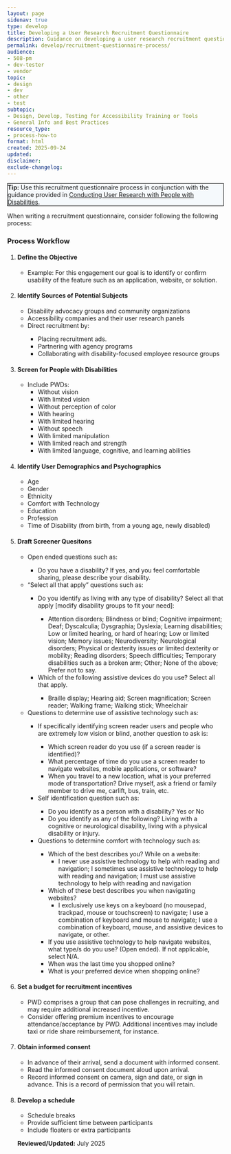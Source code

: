 ```yaml
---
layout: page
sidenav: true
type: develop
title: Developing a User Research Recruitment Questionnaire 
description: Guidance on developing a user research recruitment questionnaire to ensure inclusive participation and accessibility in ICT testing.
permalink: develop/recruitment-questionnaire-process/
audience: 
- 508-pm
- dev-tester
- vendor
topic: 
- design
- dev
- other
- test
subtopic: 
- Design, Develop, Testing for Accessibility Training or Tools
- General Info and Best Practices
resource_type: 
- process-how-to
format: html
created: 2025-09-24
updated: 
disclaimer: 
exclude-changelog: 
---
```

<div class="grid-col-12 border-base radius-lg padding-1" style="border: 1px solid black; background-color: #f5f9fc;">
    <strong>Tip:</strong> Use this recruitment questionnaire process in conjunction with the guidance provided in  <a href="{{site.baseurl}}/develop/usability-testing-with-people-with-disabilities/">Conducting User Research with People with Disabilities</a>.
</div>

When writing a recruitment questionnaire, consider following the following process: 

### Process Workflow

<ol class="usa-process-list">
  <li class="usa-process-list__item">
    <h4 class="usa-process-list__heading">Define the Objective</h4>
    <div class="margin-top-05">
      <ul>
        <li>Example: For this engagement our goal is to identify or confirm usability of the feature such as an application, website, or solution. </li>
                         </ul>
            </li>
    </div>

  <li class="usa-process-list__item">
    <h4 class="usa-process-list__heading">Identify Sources of Potential Subjects</h4>
    <div class="margin-top-05">
      <ul>
        <li>Disability advocacy groups and community organizations
</li>
        <li>Accessibility companies and their user research panels
</li>
      <li> Direct recruitment by:</li> 
      <ul>
         <li>Placing recruitment ads.</li>
            <li>Partnering with agency programs</li>
            <li>Collaborating with disability-focused employee resource groups</li>
              </ul>
            </li>
          </ul>
    </div>
  </li>

  <li class="usa-process-list__item">
    <h4 class="usa-process-list__heading">Screen for People with Disabilities</h4>
    <div class="margin-top-05">
      <ul>
        <li>Include PWDs:
          <ul>
            <li>Without vision</li>
            <li>With limited vision</li>
            <li>Without perception of color</li>
            <li>With hearing</li>    
            <li>With limited hearing</li>
            <li>Without speech</li>
            <li>With limited manipulation</li>
            <li>With limited reach and strength</li>
            <li>With limited language, cognitive, and learning abilities</li>
</ul>
            </li>      
      </ul>
    </div>
  </li>

  <li class="usa-process-list__item">
    <h4 class="usa-process-list__heading">Identify User Demographics and Psychographics</h4>
    <div class="margin-top-05">
      <ul>
        <li>Age</li>
        <li>Gender</li>
        <li>Ethnicity</li>
        <li>Comfort with Technology</li>
        <li>Education</li>
        <li>Profession</li>
        <li>Time of Disability (from birth, from a young age, newly disabled)</li>
          </ul>
        </li>
    </div>
  </li>

  <li class="usa-process-list__item">
    <h4 class="usa-process-list__heading">Draft Screener Quesitons</h4>
    <div class="margin-top-05">
      <ul>
        <li>Open ended questions such as:</li>
          <ul>
            <li>Do you have a disability? If yes, and you feel comfortable sharing, please describe your disability.
</li>
</ul>
        <li>“Select all that apply” questions such as:
</li>
    <ul>
        <li>Do you identify as living with any type of disability? Select all that apply [modify disability groups to fit your need]: </li>  
        <ul>
        <li>Attention disorders; Blindness or blind; Cognitive impairment; Deaf; Dyscalculia; Dysgraphia; Dyslexia; Learning disabilities; Low or limited hearing, or hard of hearing; Low or limited vision; Memory issues; Neurodiversity; Neurological disorders; Physical or dexterity issues or limited dexterity or mobility; Reading disorders; Speech difficulties; Temporary disabilities such as a broken arm; Other; None of the above; Prefer not to say. </li>
        </ul>
        <li>Which of the following assistive devices do you use? Select all that apply.</li>
        <ul> <li>Braille display; Hearing aid; Screen magnification; Screen reader; Walking frame; Walking stick; Wheelchair </li>
</ul>
</ul>
<li> Questions to determine use of assistive technology such as: </li>
<ul><li>If specifically identifying screen reader users and people who are extremely low vision or blind, another question to ask is: </li>
<ul>
<li>Which screen reader do you use (if a screen reader is identified)? </li> 
<li>What percentage of time do you use a screen reader to navigate websites, mobile applications, or software? </li>
<li>When you travel to a new location, what is your preferred mode of transportation? Drive myself, ask a friend or family member to drive me, carlift, bus, train, etc.</li> 
</ul>
<li> Self identification question such as: </li>
<ul><li> Do you identify as a person with a disability? Yes or No 
</li>
<li>Do you identify as any of the following? Living with a cognitive or neurological disability, living with a physical disability or injury.</li> 
</ul>
<li>Questions to determine comfort with technology such as: 
</li>
<ul>
<li>Which of the best describes you? While on a website: 
<ul>
<li>I never use assistive technology to help with reading and navigation; I sometimes use assistive technology to help with reading and navigation; I must use assistive technology to help with reading and navigation </li>
</ul>
<li>Which of these best describes you when navigating websites?
<ul>
<li>I exclusively use keys on a keyboard (no mousepad, trackpad, mouse or touchscreen) to navigate; I use a combination of keyboard and mouse to navigate; I use a combination of keyboard, mouse, and assistive devices to navigate, or other. </li>
</ul>
<li>If you use assistive technology to help navigate websites, what type/s do you use? (Open ended). If not applicable, select N/A.</li>
<li>When was the last time you shopped online? </li>
<li>What is your preferred device when shopping online?</li>
</ul>
</ul>
        </li>
    </div>
  </li>

  <li class="usa-process-list__item">
    <h4 class="usa-process-list__heading">Set a budget for recruitment incentives</h4>
    <div class="margin-top-05">
      <ul>
        <li>PWD comprises a group that can pose challenges in recruiting, and may require additional increased incentive.</li>
        <li>Consider offering premium incentives to encourage attendance/acceptance by PWD. Additional incentives may include taxi or ride share reimbursement, for instance.</li>
</ul>
        </li>
    </div>
  </li>

<li class="usa-process-list__item">
    <h4 class="usa-process-list__heading">Obtain informed consent</h4>
    <div class="margin-top-05">
      <ul>
        <li>In advance of their arrival, send a document with informed consent.</li>
        <li>Read the informed consent document aloud upon arrival. </li>
        <li> Record informed consent on camera, sign and date, or sign in advance. This is a record of permission that you will retain. </li>
</ul>
        </li>
    </div>
  </li>


<li class="usa-process-list__item">
    <h4 class="usa-process-list__heading">Develop a schedule</h4>
    <div class="margin-top-05">
      <ul>
        <li>Schedule breaks</li>
        <li>Provide sufficient time between participants </li>
        <li>Include floaters or extra participants</li>
</ul>
        </li>
    </div>
  </li>




**Reviewed/Updated:** July 2025